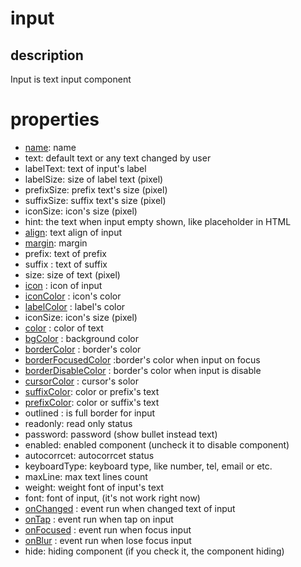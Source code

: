 # input 

## description

Input is text input component

# properties

-  [name](/properties/name.md): name
- text: default text or any text changed by user
- labelText: text of input's label
- labelSize: size of label text (pixel)
- prefixSize: prefix text's size (pixel)
- suffixSize: suffix text's size (pixel)
- iconSize: icon's size (pixel)
- hint: the text when input empty shown, like placeholder in HTML
- [align](/properties/align.md): text align of input
- [margin](/properties/margin.md): margin
- prefix: text of prefix
- suffix : text of suffix
- size: size of text (pixel)
- [icon](/properties/icon.md) : icon of input
- [iconColor](/properties/color.md) : icon's color
- [labelColor](/properties/color.md) : label's color
- iconSize: icon's size (pixel)
- [color](/properties/color.md) : color of text
- [bgColor](/properties/color.md) : background color
- [borderColor](/properties/color.md) : border's color
- [borderFocusedColor](/properties/color.md) :border's color when input on focus
- [borderDisableColor](/properties/color.md) : border's color when input is disable
- [cursorColor](/properties/color.md) : cursor's solor
- [suffixColor](/properties/color.md): color or prefix's text  
- [prefixColor](/properties/color.md): color or suffix's text 
- outlined : is full border for input 
- readonly: read only status
- password: password (show bullet instead text)
- enabled: enabled component (uncheck it to disable component)
- autocorrcet: autocorrcet status
- keyboardType: keyboard type, like number, tel, email or etc.
- maxLine: max text lines count
- weight: weight font of input's text
- font: font of input, (it's not work right now)
- [onChanged](/events.md) : event run when changed text of input
- [onTap](/events.md) : event run when tap on input
- [onFocused](/events.md) : event run when focus input
- [onBlur](/events.md) : event run when lose focus input
- hide: hiding component (if you check it, the component hiding)


